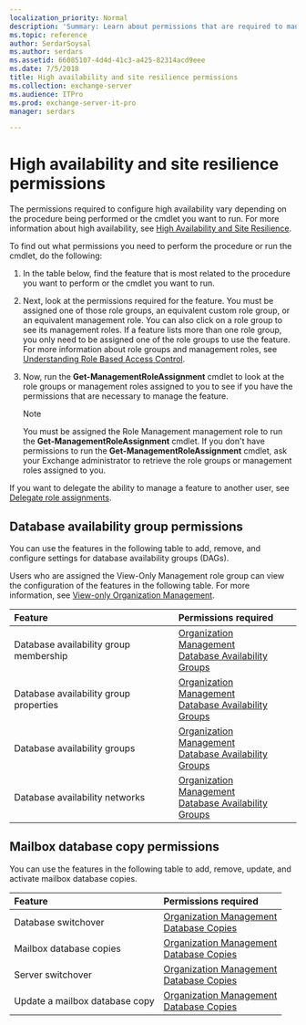 ```yaml
---
localization_priority: Normal
description: 'Summary: Learn about permissions that are required to manage high availability in Exchange Server 2016 and Exchange Server 2019.'
ms.topic: reference
author: SerdarSoysal
ms.author: serdars
ms.assetid: 66085107-4d4d-41c3-a425-82314acd9eee
ms.date: 7/5/2018
title: High availability and site resilience permissions
ms.collection: exchange-server
ms.audience: ITPro
ms.prod: exchange-server-it-pro
manager: serdars

---
```


# High availability and site resilience permissions

The permissions required to configure high availability vary depending on the procedure being performed or the cmdlet you want to run. For more information about high availability, see [High Availability and Site Resilience](http://technet.microsoft.com/library/6628285e-d07c-443d-866b-be784ad1ed1e.aspx).

To find out what permissions you need to perform the procedure or run the cmdlet, do the following:

1. In the table below, find the feature that is most related to the procedure you want to perform or the cmdlet you want to run.

2. Next, look at the permissions required for the feature. You must be assigned one of those role groups, an equivalent custom role group, or an equivalent management role. You can also click on a role group to see its management roles. If a feature lists more than one role group, you only need to be assigned one of the role groups to use the feature. For more information about role groups and management roles, see [Understanding Role Based Access Control](https://technet.microsoft.com/library/dd298183.aspx).

3. Now, run the **Get-ManagementRoleAssignment** cmdlet to look at the role groups or management roles assigned to you to see if you have the permissions that are necessary to manage the feature.

    > [!NOTE]
    > You must be assigned the Role Management management role to run the **Get-ManagementRoleAssignment** cmdlet. If you don't have permissions to run the **Get-ManagementRoleAssignment** cmdlet, ask your Exchange administrator to retrieve the role groups or management roles assigned to you.

If you want to delegate the ability to manage a feature to another user, see [Delegate role assignments](https://technet.microsoft.com/library/dd351237.aspx).

## Database availability group permissions

You can use the features in the following table to add, remove, and configure settings for database availability groups (DAGs).

Users who are assigned the View-Only Management role group can view the configuration of the features in the following table. For more information, see [View-only Organization Management](https://technet.microsoft.com/library/dd351130.aspx).

|**Feature**|**Permissions required**|
|:-----|:-----|
|Database availability group membership  <br/> |[Organization Management](http://technet.microsoft.com/library/0bfd21c1-86ac-4369-86b7-aeba386741c8.aspx) <br/> [Database Availability Groups](http://technet.microsoft.com/library/0b3e0f7a-21e5-4209-8d5b-b63c6b9de3cc.aspx) <br/> |
|Database availability group properties  <br/> |[Organization Management](http://technet.microsoft.com/library/0bfd21c1-86ac-4369-86b7-aeba386741c8.aspx) <br/> [Database Availability Groups](http://technet.microsoft.com/library/0b3e0f7a-21e5-4209-8d5b-b63c6b9de3cc.aspx) <br/> |
|Database availability groups  <br/> |[Organization Management](http://technet.microsoft.com/library/0bfd21c1-86ac-4369-86b7-aeba386741c8.aspx) <br/> [Database Availability Groups](http://technet.microsoft.com/library/0b3e0f7a-21e5-4209-8d5b-b63c6b9de3cc.aspx) <br/> |
|Database availability networks  <br/> |[Organization Management](http://technet.microsoft.com/library/0bfd21c1-86ac-4369-86b7-aeba386741c8.aspx) <br/> [Database Availability Groups](http://technet.microsoft.com/library/0b3e0f7a-21e5-4209-8d5b-b63c6b9de3cc.aspx) <br/> |

## Mailbox database copy permissions

You can use the features in the following table to add, remove, update, and activate mailbox database copies.

|**Feature**|**Permissions required**|
|:-----|:-----|
|Database switchover  <br/> |[Organization Management](http://technet.microsoft.com/library/0bfd21c1-86ac-4369-86b7-aeba386741c8.aspx) <br/> [Database Copies](http://technet.microsoft.com/library/71a95f5b-1f75-4ae9-9ee9-515c3a19d394.aspx) <br/> |
|Mailbox database copies  <br/> |[Organization Management](http://technet.microsoft.com/library/0bfd21c1-86ac-4369-86b7-aeba386741c8.aspx) <br/> [Database Copies](http://technet.microsoft.com/library/71a95f5b-1f75-4ae9-9ee9-515c3a19d394.aspx) <br/> |
|Server switchover  <br/> |[Organization Management](http://technet.microsoft.com/library/0bfd21c1-86ac-4369-86b7-aeba386741c8.aspx) <br/> [Database Copies](http://technet.microsoft.com/library/71a95f5b-1f75-4ae9-9ee9-515c3a19d394.aspx) <br/> |
|Update a mailbox database copy  <br/> |[Organization Management](http://technet.microsoft.com/library/0bfd21c1-86ac-4369-86b7-aeba386741c8.aspx) <br/> [Database Copies](http://technet.microsoft.com/library/71a95f5b-1f75-4ae9-9ee9-515c3a19d394.aspx) <br/> |



